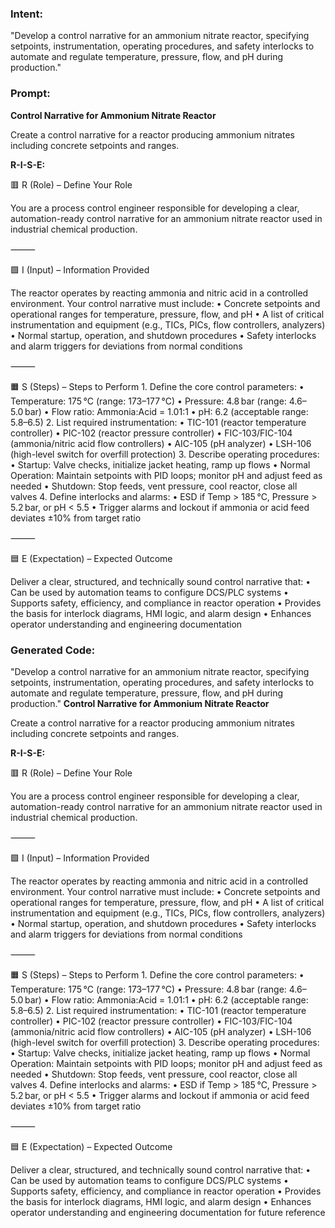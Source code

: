 ### Intent:
"Develop a control narrative for an ammonium nitrate reactor, specifying setpoints, instrumentation, operating procedures, and safety interlocks to automate and regulate temperature, pressure, flow, and pH during production."

### Prompt:
**Control Narrative for Ammonium Nitrate Reactor**

Create a control narrative for a reactor producing ammonium nitrates including concrete setpoints and ranges.

**R-I-S-E:**

🟥 R (Role) – Define Your Role

You are a process control engineer responsible for developing a clear, automation-ready control narrative for an ammonium nitrate reactor used in industrial chemical production.

⸻

🟩 I (Input) – Information Provided

The reactor operates by reacting ammonia and nitric acid in a controlled environment. Your control narrative must include:
	•	Concrete setpoints and operational ranges for temperature, pressure, flow, and pH
	•	A list of critical instrumentation and equipment (e.g., TICs, PICs, flow controllers, analyzers)
	•	Normal startup, operation, and shutdown procedures
	•	Safety interlocks and alarm triggers for deviations from normal conditions

⸻

🟧 S (Steps) – Steps to Perform
	1.	Define the core control parameters:
	•	Temperature: 175 °C (range: 173–177 °C)
	•	Pressure: 4.8 bar (range: 4.6–5.0 bar)
	•	Flow ratio: Ammonia:Acid = 1.01:1
	•	pH: 6.2 (acceptable range: 5.8–6.5)
	2.	List required instrumentation:
	•	TIC-101 (reactor temperature controller)
	•	PIC-102 (reactor pressure controller)
	•	FIC-103/FIC-104 (ammonia/nitric acid flow controllers)
	•	AIC-105 (pH analyzer)
	•	LSH-106 (high-level switch for overfill protection)
	3.	Describe operating procedures:
	•	Startup: Valve checks, initialize jacket heating, ramp up flows
	•	Normal Operation: Maintain setpoints with PID loops; monitor pH and adjust feed as needed
	•	Shutdown: Stop feeds, vent pressure, cool reactor, close all valves
	4.	Define interlocks and alarms:
	•	ESD if Temp > 185 °C, Pressure > 5.2 bar, or pH < 5.5
	•	Trigger alarms and lockout if ammonia or acid feed deviates ±10% from target ratio

⸻

🟦 E (Expectation) – Expected Outcome

Deliver a clear, structured, and technically sound control narrative that:
	•	Can be used by automation teams to configure DCS/PLC systems
	•	Supports safety, efficiency, and compliance in reactor operation
	•	Provides the basis for interlock diagrams, HMI logic, and alarm design
	•	Enhances operator understanding and engineering documentation

### Generated Code:
"Develop a control narrative for an ammonium nitrate reactor, specifying setpoints, instrumentation, operating procedures, and safety interlocks to automate and regulate temperature, pressure, flow, and pH during production."
**Control Narrative for Ammonium Nitrate Reactor**

Create a control narrative for a reactor producing ammonium nitrates including concrete setpoints and ranges.

**R-I-S-E:**

🟥 R (Role) – Define Your Role

You are a process control engineer responsible for developing a clear, automation-ready control narrative for an ammonium nitrate reactor used in industrial chemical production.

⸻

🟩 I (Input) – Information Provided

The reactor operates by reacting ammonia and nitric acid in a controlled environment. Your control narrative must include:
	•	Concrete setpoints and operational ranges for temperature, pressure, flow, and pH
	•	A list of critical instrumentation and equipment (e.g., TICs, PICs, flow controllers, analyzers)
	•	Normal startup, operation, and shutdown procedures
	•	Safety interlocks and alarm triggers for deviations from normal conditions

⸻

🟧 S (Steps) – Steps to Perform
	1.	Define the core control parameters:
	•	Temperature: 175 °C (range: 173–177 °C)
	•	Pressure: 4.8 bar (range: 4.6–5.0 bar)
	•	Flow ratio: Ammonia:Acid = 1.01:1
	•	pH: 6.2 (acceptable range: 5.8–6.5)
	2.	List required instrumentation:
	•	TIC-101 (reactor temperature controller)
	•	PIC-102 (reactor pressure controller)
	•	FIC-103/FIC-104 (ammonia/nitric acid flow controllers)
	•	AIC-105 (pH analyzer)
	•	LSH-106 (high-level switch for overfill protection)
	3.	Describe operating procedures:
	•	Startup: Valve checks, initialize jacket heating, ramp up flows
	•	Normal Operation: Maintain setpoints with PID loops; monitor pH and adjust feed as needed
	•	Shutdown: Stop feeds, vent pressure, cool reactor, close all valves
	4.	Define interlocks and alarms:
	•	ESD if Temp > 185 °C, Pressure > 5.2 bar, or pH < 5.5
	•	Trigger alarms and lockout if ammonia or acid feed deviates ±10% from target ratio

⸻

🟦 E (Expectation) – Expected Outcome

Deliver a clear, structured, and technically sound control narrative that:
	•	Can be used by automation teams to configure DCS/PLC systems
	•	Supports safety, efficiency, and compliance in reactor operation
	•	Provides the basis for interlock diagrams, HMI logic, and alarm design
	•	Enhances operator understanding and engineering documentation for future reference
